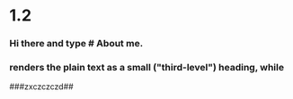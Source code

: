 # 1.2
### Hi there and type # About me.
### renders the plain text as a small ("third-level") heading, while ##
###zxczczczd##
